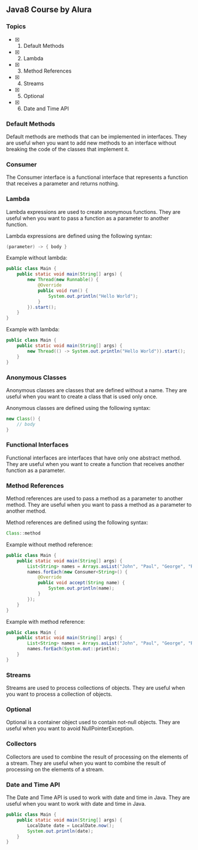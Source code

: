 ## Java8 Course by Alura

### Topics

- [x] 1. Default Methods
- [x] 2. Lambda
- [x] 3. Method References
- [x] 4. Streams
- [x] 5. Optional
- [x] 6. Date and Time API

### Default Methods

Default methods are methods that can be implemented in interfaces. They are useful when you want to add new methods to an interface without breaking the code of the classes that implement it.

### Consumer

The Consumer interface is a functional interface that represents a function that receives a parameter and returns nothing.

### Lambda

Lambda expressions are used to create anonymous functions. They are useful when you want to pass a function as a parameter to another function.

Lambda expressions are defined using the following syntax:

```java
(parameter) -> { body }
```

Example without lambda:

```java
public class Main {
    public static void main(String[] args) {
        new Thread(new Runnable() {
            @Override
            public void run() {
                System.out.println("Hello World");
            }
        }).start();
    }
}
```

Example with lambda:

```java
public class Main {
    public static void main(String[] args) {
        new Thread(() -> System.out.println("Hello World")).start();
    }
}
```

### Anonymous Classes

Anonymous classes are classes that are defined without a name. They are useful when you want to create a class that is used only once.

Anonymous classes are defined using the following syntax:

```java
new Class() {
    // body
}
```

### Functional Interfaces

Functional interfaces are interfaces that have only one abstract method. They are useful when you want to create a function that receives another function as a parameter.

### Method References

Method references are used to pass a method as a parameter to another method. They are useful when you want to pass a method as a parameter to another method.

Method references are defined using the following syntax:

```java
Class::method
```

Example without method reference:

```java
public class Main {
    public static void main(String[] args) {
        List<String> names = Arrays.asList("John", "Paul", "George", "Ringo");
        names.forEach(new Consumer<String>() {
            @Override
            public void accept(String name) {
                System.out.println(name);
            }
        });
    }
}
```

Example with method reference:

```java
public class Main {
    public static void main(String[] args) {
        List<String> names = Arrays.asList("John", "Paul", "George", "Ringo");
        names.forEach(System.out::println);
    }
}
```

### Streams

Streams are used to process collections of objects. They are useful when you want to process a collection of objects.

### Optional

Optional is a container object used to contain not-null objects. They are useful when you want to avoid NullPointerException.

### Collectors

Collectors are used to combine the result of processing on the elements of a stream. They are useful when you want to combine the result of processing on the elements of a stream.

### Date and Time API

The Date and Time API is used to work with date and time in Java. They are useful when you want to work with date and time in Java.

```java
public class Main {
    public static void main(String[] args) {
        LocalDate date = LocalDate.now();
        System.out.println(date);
    }
}
```
